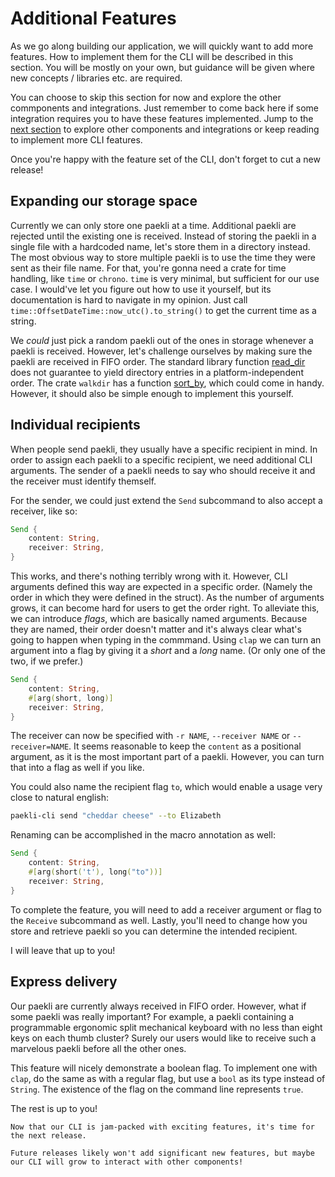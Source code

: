 # Additional Features

As we go along building our application, we will quickly want to add more features.
How to implement them for the CLI will be described in this section.
You will be mostly on your own, but guidance will be given where new concepts / libraries etc. are required.

You can choose to skip this section for now and explore the other commponents and integrations.
Just remember to come back here if some integration requires you to have these features implemented.
Jump to the [next section](where_next.md) to explore other components and integrations or keep reading to implement more CLI features.

Once you're happy with the feature set of the CLI, don't forget to cut a new release!

## Expanding our storage space

Currently we can only store one paekli at a time.
Additional paekli are rejected until the existing one is received.
Instead of storing the paekli in a single file with a hardcoded name, let's store them in a directory instead.
The most obvious way to store multiple paekli is to use the time they were sent as their file name.
For that, you're gonna need a crate for time handling, like `time` or `chrono`.
`time` is very minimal, but sufficient for our use case.
I would've let you figure out how to use it yourself, but its documentation is hard to navigate in my opinion.
Just call `time::OffsetDateTime::now_utc().to_string()` to get the current time as a string.

We _could_ just pick a random paekli out of the ones in storage whenever a paekli is received.
However, let's challenge ourselves by making sure the paekli are received in FIFO order.
The standard library function [read_dir](https://doc.rust-lang.org/stable/std/fs/fn.read_dir.html#platform-specific-behavior) does not guarantee to yield directory entries in a platform-independent order.
The crate `walkdir` has a function [sort_by](https://docs.rs/walkdir/latest/walkdir/struct.WalkDir.html#method.sort_by), which could come in handy.
However, it should also be simple enough to implement this yourself.

## Individual recipients

When people send paekli, they usually have a specific recipient in mind.
In order to assign each paekli to a specific recipient, we need additional CLI arguments.
The sender of a paekli needs to say who should receive it and the receiver must identify themself.

For the sender, we could just extend the `Send` subcommand to also accept a receiver, like so:

```rust
Send {
    content: String,
    receiver: String,
}
```

This works, and there's nothing terribly wrong with it.
However, CLI arguments defined this way are expected in a specific order.
(Namely the order in which they were defined in the struct).
As the number of arguments grows, it can become hard for users to get the order right.
To alleviate this, we can introduce _flags_, which are basically named arguments.
Because they are named, their order doesn't matter and it's always clear what's going to happen when typing in the commmand.
Using `clap` we can turn an argument into a flag by giving it a _short_ and a _long_ name.
(Or only one of the two, if we prefer.)

```rust
Send {
    content: String,
    #[arg(short, long)]
    receiver: String,
}
```

The receiver can now be specified with `-r NAME`, `--receiver NAME` or `--receiver=NAME`.
It seems reasonable to keep the `content` as a positional argument, as it is the most important part of a paekli.
However, you can turn that into a flag as well if you like.

You could also name the recipient flag `to`, which would enable a usage very close to natural english:

```sh
paekli-cli send "cheddar cheese" --to Elizabeth
```

Renaming can be accomplished in the macro annotation as well:

```rust
Send {
    content: String,
    #[arg(short('t'), long("to"))]
    receiver: String,
}
```

To complete the feature, you will need to add a receiver argument or flag to the `Receive` subcommand as well.
Lastly, you'll need to change how you store and retrieve paekli so you can determine the intended recipient.

I will leave that up to you!

## Express delivery

Our paekli are currently always received in FIFO order.
However, what if some paekli was really important?
For example, a paekli containing a programmable ergonomic split mechanical keyboard with no less than eight keys on each thumb cluster?
Surely our users would like to receive such a marvelous paekli before all the other ones.

This feature will nicely demonstrate a boolean flag.
To implement one with `clap`, do the same as with a regular flag, but use a `bool` as its type instead of `String`.
The existence of the flag on the command line represents `true`.

The rest is up to you!

```admonish check title="Release"
Now that our CLI is jam-packed with exciting features, it's time for the next release.

Future releases likely won't add significant new features, but maybe our CLI will grow to interact with other components!
```
